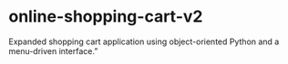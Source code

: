 # online-shopping-cart-v2
Expanded shopping cart application using object-oriented Python and a menu-driven interface.”
